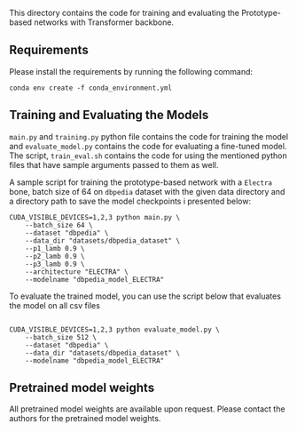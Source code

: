 This directory contains the code for training and evaluating the Prototype-based networks with Transformer backbone. 

## Requirements

Please install the requirements by running the following command:

```
conda env create -f conda_environment.yml
```


## Training and Evaluating the Models

`main.py` and `training.py` python file contains the code for training the model and `evaluate_model.py` contains the code for evaluating a fine-tuned model. The script, `train_eval.sh` contains the code for using the mentioned python files that have sample arguments passed to them as well. 

A sample script for training the prototype-based network with a `Electra` bone, batch size of 64 on `dbpedia` dataset with the given data directory and a directory path to save the model checkpoints i presented below:

```
CUDA_VISIBLE_DEVICES=1,2,3 python main.py \
    --batch_size 64 \
    --dataset "dbpedia" \
    --data_dir "datasets/dbpedia_dataset" \
    --p1_lamb 0.9 \
    --p2_lamb 0.9 \
    --p3_lamb 0.9 \
    --architecture "ELECTRA" \
    --modelname "dbpedia_model_ELECTRA"
```

To evaluate the trained model, you can use the script below that evaluates the model on all csv files 


```

CUDA_VISIBLE_DEVICES=1,2,3 python evaluate_model.py \
    --batch_size 512 \
    --dataset "dbpedia" \
    --data_dir "datasets/dbpedia_dataset" \
    --modelname "dbpedia_model_ELECTRA"

```

## Pretrained model weights

All pretrained model weights are available upon request. Please contact the authors for the pretrained model weights.